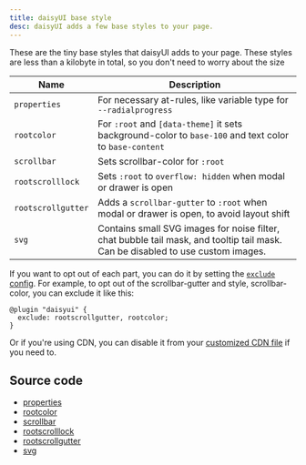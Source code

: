 ```yaml
---
title: daisyUI base style
desc: daisyUI adds a few base styles to your page.
---
```


<script>
  import Translate from "$components/Translate.svelte"
</script>

These are the tiny base styles that daisyUI adds to your page. These styles are less than a kilobyte in total, so you don't need to worry about the size

| Name               | Description                                                                                                                      |
|--------------------|----------------------------------------------------------------------------------------------------------------------------------|
| `properties`       | For necessary at-rules, like variable type for `--radialprogress`                                                                |
| `rootcolor`        | For `:root` and `[data-theme]` it sets background-color to `base-100` and text color to `base-content`                           |
| `scrollbar`        | Sets scrollbar-color for `:root`                                                                                                 |
| `rootscrolllock`   | Sets `:root` to `overflow: hidden` when modal or drawer is open                                                                  |
| `rootscrollgutter` | Adds a `scrollbar-gutter` to `:root` when modal or drawer is open, to avoid layout shift                                         |
| `svg`              | Contains small SVG images for noise filter, chat bubble tail mask, and tooltip tail mask. Can be disabled to use custom images.  |

If you want to opt out of each part, you can do it by setting the [`exclude` config](/docs/config/#exclude).
For example, to opt out of the scrollbar-gutter and style, scrollbar-color, you can exclude it like this:

```postcss
@plugin "daisyui" {
  exclude: rootscrollgutter, rootcolor;
}
```

Or if you're using CDN, you can disable it from your [customized CDN file](/docs/cdn/) if you need to.

## Source code
- [properties](https://github.com/saadeghi/daisyui/blob/v5/packages/daisyui/src/base/properties.css)
- [rootcolor](https://github.com/saadeghi/daisyui/blob/v5/packages/daisyui/src/base/rootcolor.css)
- [scrollbar](https://github.com/saadeghi/daisyui/blob/v5/packages/daisyui/src/base/scrollbar.css)
- [rootscrolllock](https://github.com/saadeghi/daisyui/blob/v5/packages/daisyui/src/base/rootscrolllock.css)
- [rootscrollgutter](https://github.com/saadeghi/daisyui/blob/v5/packages/daisyui/src/base/rootscrollgutter.css)
- [svg](https://github.com/saadeghi/daisyui/blob/v5/packages/daisyui/src/base/svg.css)

